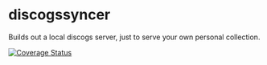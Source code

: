 # discogssyncer
Builds out a local discogs server, just to serve your own personal collection.

[![Coverage Status](https://coveralls.io/repos/github/brotherlogic/discogssyncer/badge.svg?branch=master)](https://coveralls.io/github/brotherlogic/discogssyncer?branch=master)